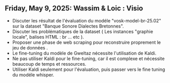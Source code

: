 ## Friday, May 9, 2025: Wassim & Loic : Visio
* Discuter les résultat de l'évaluation du modéle "vosk-model-br-25.02" sur la dataset "Banque Sonore Dialectes Bretonnes".
* Discuter les problématiques de la dataset ( Les instances "graphie locale", balises HTML : br ... etc ).
* Proposer une phase de web scraping pour reconstruire proprement le jeu de données .
* Le fine-tuning du modèle de Gweltaz nécessite l'utilisation de Kaldi.
* Ne pas utiliser Kaldi pour le fine-tuning, car il est complexe et nécessite beaucoup de temps et ressources.
* Utiliser Kaldi seulement pour l'évaluation, puis passer vers le fine tuning du modéle whisper.
